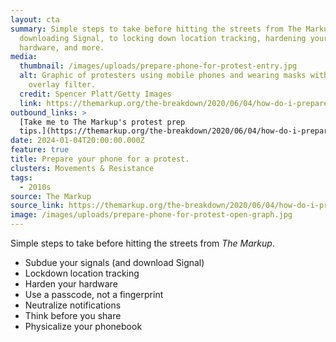 ```yaml
---
layout: cta
summary: Simple steps to take before hitting the streets from The Markup. From
  downloading Signal, to locking down location tracking, hardening your
  hardware, and more.
media:
  thumbnail: /images/uploads/prepare-phone-for-protest-entry.jpg
  alt: Graphic of protesters using mobile phones and wearing masks with a red
    overlay filter.
  credit: Spencer Platt/Getty Images
  link: https://themarkup.org/the-breakdown/2020/06/04/how-do-i-prepare-my-phone-for-a-protest
outbound_links: >
  [Take me to The Markup's protest prep
  tips.](https://themarkup.org/the-breakdown/2020/06/04/how-do-i-prepare-my-phone-for-a-protest)
date: 2024-01-04T20:00:00.000Z
feature: true
title: Prepare your phone for a protest.
clusters: Movements & Resistance
tags:
  - 2010s
source: The Markup
source_link: https://themarkup.org/the-breakdown/2020/06/04/how-do-i-prepare-my-phone-for-a-protest
image: /images/uploads/prepare-phone-for-protest-open-graph.jpg
---
```

Simple steps to take before hitting the streets from _The Markup_.

- Subdue your signals (and download Signal)
- Lockdown location tracking
- Harden your hardware
- Use a passcode, not a fingerprint
- Neutralize notifications
- Think before you share
- Physicalize your phonebook